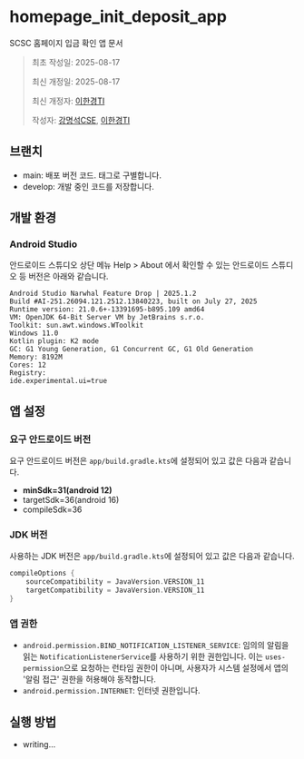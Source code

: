 # homepage_init_deposit_app

SCSC 홈페이지 입금 확인 앱 문서

> 최초 작성일: 2025-08-17
>
> 최신 개정일: 2025-08-17
>
> 최신 개정자: [이한경TI]()
>
> 작성자: [강명석CSE](mailto:tomskang@naver.com), [이한경TI]()

## 브랜치

- main: 배포 버전 코드. 태그로 구별합니다.
- develop: 개발 중인 코드를 저장합니다.

## 개발 환경

### Android Studio

안드로이드 스튜디오 상단 메뉴 Help > About 에서 확인할 수 있는 안드로이드 스튜디오 등 버전은 아래와 같습니다.

```text
Android Studio Narwhal Feature Drop | 2025.1.2
Build #AI-251.26094.121.2512.13840223, built on July 27, 2025
Runtime version: 21.0.6+-13391695-b895.109 amd64
VM: OpenJDK 64-Bit Server VM by JetBrains s.r.o.
Toolkit: sun.awt.windows.WToolkit
Windows 11.0
Kotlin plugin: K2 mode
GC: G1 Young Generation, G1 Concurrent GC, G1 Old Generation
Memory: 8192M
Cores: 12
Registry:
ide.experimental.ui=true
```

## 앱 설정

### 요구 안드로이드 버전

요구 안드로이드 버전은 `app/build.gradle.kts`에 설정되어 있고 값은 다음과 같습니다.

- **minSdk=31(android 12)**
- targetSdk=36(android 16)
- compileSdk=36

### JDK 버전

사용하는 JDK 버전은 `app/build.gradle.kts`에 설정되어 있고 값은 다음과 같습니다.

```kotlin
compileOptions {
    sourceCompatibility = JavaVersion.VERSION_11
    targetCompatibility = JavaVersion.VERSION_11
}
```

### 앱 권한

- `android.permission.BIND_NOTIFICATION_LISTENER_SERVICE`: 임의의 알림을 읽는 `NotificationListenerService`를
  사용하기 위한 권한입니다. 이는 `uses-permission`으로 요청하는 런타임 권한이 아니며, 사용자가 시스템 설정에서 앱의 '알림 접근' 권한을 허용해야 동작합니다.
- `android.permission.INTERNET`: 인터넷 권한입니다.

## 실행 방법

- writing...

